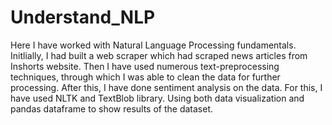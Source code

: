 # Understand_NLP
Here I have worked with Natural Language Processing fundamentals. Initlially, I had built a web scraper which had scraped news 
articles from Inshorts website. 
Then I have used numerous text-preprocessing techniques, through which I was able to clean the data for further processing.
After this, I have done sentiment analysis on the data.
For this, I have used NLTK and TextBlob library. Using both data visualization and pandas dataframe to show results of the dataset.
